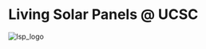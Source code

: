 # Living Solar Panels @ UCSC
![lsp_logo](https://github.com/nullptr3/lsp-photodiode/assets/105790757/e59ba534-543a-49dc-abca-e3ca03fe12a8)
